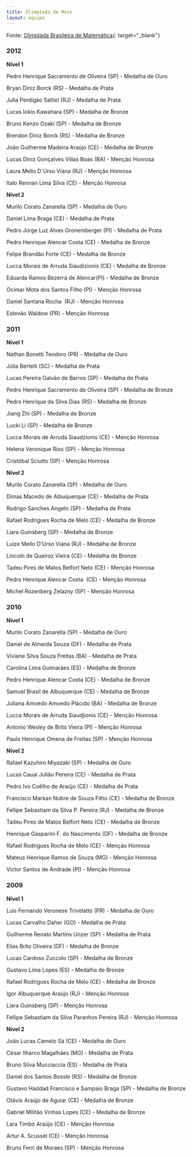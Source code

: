 ```yaml
---
title: Olimpíada de Maio
layout: equipe
---
```


Fonte: [Olimpíada Brasileira de Matemática][1]{: target="_blank"}

### 2012

  
**Nível 1**

Pedro Henrique Sacramento de Oliveira (SP) - Medalha de Ouro

Bryan Diniz Borck (RS) - Medalha de Prata

Julia Perdigão Saltiel (RJ) - Medalha de Prata

Lucas Iokio Kawahara (SP) - Medalha de Bronze

Bruno Kenzo Ozaki (SP) - Medalha de Bronze

Brendon Diniz Borck (RS) - Medalha de Bronze

João Guilherme Madeira Araújo (CE) - Medalha de Bronze

Lucas Diniz Gonçalves Villas Boas (BA) - Menção Honrosa

Laura Mello D´Urso Viana (RJ) - Menção Honrosa

Italo Rennan Lima Silva (CE) - Menção Honrosa

**Nível 2**

Murilo Corato Zanarella (SP) - Medalha de Ouro

Daniel Lima Braga (CE) - Medalha de Prata

Pedro Jorge Luz Alves Gronemberger (PI) - Medalha de Prata

Pedro Henrique Alencar Costa (CE) - Medalha de Bronze

Felipe Brandão Forte (CE) - Medalha de Bronze

Lucca Morais de Arruda Siaudizionis (CE) - Medalha de Bronze

Eduarda Ramos Bezerra de Alencar(PI) - Medalha de Bronze

Ocimar Mota dos Santos Filho (PI) - Menção Honrosa

Daniel Santana Rocha  (RJ) - Menção Honrosa

Estevão Waldow (PR) - Menção Honrosa

### 2011

  
**Nível 1**

Nathan Bonetti Teodoro (PR) - Medalha de Ouro

Júlia Bertelli (SC) - Medalha de Prata

Lucas Pereira Galvão de Barros (SP) - Medalha de Prata

Pedro Henrique Sacramento de Oliveira (SP) - Medalha de Bronze

Pedro Henrique da Silva Dias (RS) - Medalha de Bronze

Jiang Zhi (SP) - Medalha de Bronze

Lucki Li (SP) - Medalha de Bronze

Lucca Morais de Arruda Siaudzionis (CE) - Menção Honrosa

Helena Veronique Rios (SP) - Menção Honrosa

Cristóbal Sciutto (SP) - Menção Honrosa

**Nível 2**

Murilo Corato Zanarella (SP) - Medalha de Ouro

Dimas Macedo de Albuquerque (CE) - Medalha de Prata

Rodrigo Sanches Angelo (SP) - Medalha de Prata

Rafael Rodrigues Rocha de Melo (CE) - Medalha de Bronze

Liara Guinsberg (SP) - Medalha de Bronze

Luize Mello D\'Urso Viana (RJ) - Medalha de Bronze

Lincoln de Queiroz Vieira (CE) - Medalha de Bronze

Tadeu Pires de Matos Belfort Neto (CE) - Menção Honrosa

Pedro Henrique Alencar Costa  (CE) - Menção Honrosa

Michel Rozenberg Zelazny (SP) - Menção Honrosa

### 2010

  
**Nível 1**

Murilo Corato Zanarella (SP) - Medalha de Ouro

Daniel de Almeida Souza (DF) - Medalha de Prata

Viviane Silva Souza Freitas (BA) - Medalha de Prata

Carolina Lima Guimarães (ES) - Medalha de Bronze

Pedro Henrique Alencar Costa (CE) - Medalha de Bronze

Samuel Brasil de Albuquerque (CE) - Medalha de Bronze

Juliana Amoedo Amoedo Plácido (BA) - Medalha de Bronze

Lucca Morais de Arruda Siaudjionis (CE) - Menção Honrosa

Antonio Wesley de Brito Vieira (PI) - Menção Honrosa

Paulo Henrique Omena de Freitas (SP) - Menção Honrosa

**Nível 2**

Rafael Kazuhiro Miyazaki (SP) - Medalha de Ouro

Lucas Cauai Julião Pereira (CE) - Medalha de Prata

Pedro Ivo Coêlho de Araújo (CE) - Medalha de Prata

Francisco Markan Nobre de Souza Filho (CE) - Medalha de Bronze

Fellipe Sebastiam da Silva P. Pereira (RJ) - Medalha de Bronze

Tadeu Pires de Matos Belfort Neto (CE) - Medalha de Bronze

Henrique Gasparini F. do Nascimento (DF) - Medalha de Bronze

Rafael Rodrigues Rocha de Melo (CE) - Menção Honrosa

Mateus Henrique Ramos de Souza (MG) - Menção Honrosa

Victor Santos de Andrade (PI) - Menção Honrosa

### 2009

  
**Nível 1**

Luis Fernando Veronese Trivelatto (PR) - Medalha de Ouro

Lucas Carvalho Daher (GO) - Medalha de Prata

Guilherme Renato Martins Unzer (SP) - Medalha de Prata

Elias Brito Oliveira (DF) - Medalha de Bronze

Lucas Cardoso Zuccolo (SP) - Medalha de Bronze

Gustavo Lima Lopes (ES) - Medalha de Bronze

Rafael Rodrigues Rocha de Melo (CE) - Medalha de Bronze

Igor Albuquerque Araújo (RJ) - Menção Honrosa

Liara Guinsberg (SP) - Menção Honrosa

Fellipe Sebastiam da Silva Paranhos Pereira (RJ) - Menção Honrosa

**Nível 2**

João Lucas Camelo Sá (CE) - Medalha de Ouro

César Ilharco Magalhães (MG) - Medalha de Prata

Bruno Silva Mucciaccia (ES) - Medalha de Prata

Daniel dos Santos Bossle (RS) - Medalha de Bronze

Gustavo Haddad Francisco e Sampaio Braga (SP) - Medalha de Bronze

Otávio Araújo de Aguiar (CE) - Medalha de Bronze

Gabriel Militão Vinhas Lopes (CE) - Medalha de Bronze

Lara Timbó Araújo (CE) - Menção Honrosa

Artur A. Scussel (CE) - Menção Honrosa

Bruno Ferri de Moraes (SP) - Menção Honrosa



[1]: http://www.obm.org.br/opencms/competicoes/internacionais/olimp_maio.html "OBM"

